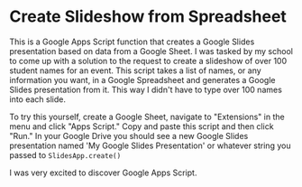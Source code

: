 # Create Slideshow from Spreadsheet

This is a Google Apps Script function that creates a Google Slides presentation based on data from a Google Sheet. I was tasked by my school to come up with a solution to the request to create a slideshow of over 100 student names for an event. This script takes a list of names, or any information you want, in a Google Spreadsheet and generates a Google Slides presentation from it. This way I didn't have to type over 100 names into each slide.

To try this yourself, create a Google Sheet, navigate to "Extensions" in the menu and click "Apps Script." Copy and paste this script and then click "Run." In your Google Drive you should see a new Google Slides presentation named 'My Google Slides Presentation' or whatever string you passed to `SlidesApp.create()`

I was very excited to discover Google Apps Script.
